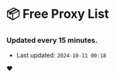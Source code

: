 # :package: Free Proxy List
### Updated every 15 minutes.

- Last updated: `2024-10-11 00:18`

:heart:
